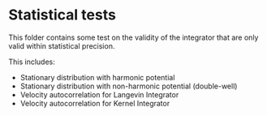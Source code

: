 # Statistical tests

This folder contains some test on the validity of the integrator that are only valid within statistical precision.

This includes:

- Stationary distribution with harmonic potential
- Stationary distribution with non-harmonic potential (double-well)
- Velocity autocorrelation for Langevin Integrator
- Velocity autocorrelation for Kernel Integrator
